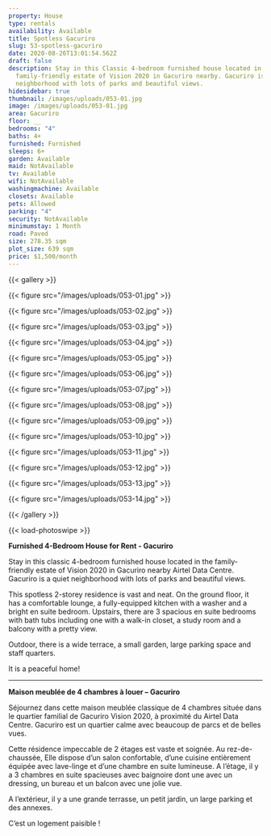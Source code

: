 ```yaml
---
property: House
type: rentals
availability: Available
title: Spotless Gacuriro
slug: 53-spotless-gacuriro
date: 2020-08-26T13:01:54.562Z
draft: false
description: Stay in this Classic 4-bedroom furnished house located in the
  family-friendly estate of Vision 2020 in Gacuriro nearby. Gacuriro is a quiet
  neighborhood with lots of parks and beautiful views.
hidesidebar: true
thumbnail: /images/uploads/053-01.jpg
image: /images/uploads/053-01.jpg
area: Gacuriro
floor: __
bedrooms: "4"
baths: 4+
furnished: Furnished
sleeps: 6+
garden: Available
maid: NotAvailable
tv: Available
wifi: NotAvailable
washingmachine: Available
closets: Available
pets: Allowed
parking: "4"
security: NotAvailable
minimumstay: 1 Month
road: Paved
size: 278.35 sqm
plot_size: 639 sqm
price: $1,500/month
---
```

{{< gallery >}}

{{< figure src="/images/uploads/053-01.jpg" >}}

{{< figure src="/images/uploads/053-02.jpg" >}}

{{< figure src="/images/uploads/053-03.jpg" >}}

{{< figure src="/images/uploads/053-04.jpg" >}}

{{< figure src="/images/uploads/053-05.jpg" >}}

{{< figure src="/images/uploads/053-06.jpg" >}}

{{< figure src="/images/uploads/053-07.jpg" >}}

{{< figure src="/images/uploads/053-08.jpg" >}}

{{< figure src="/images/uploads/053-09.jpg" >}}

{{< figure src="/images/uploads/053-10.jpg" >}}

{{< figure src="/images/uploads/053-11.jpg" >}}

{{< figure src="/images/uploads/053-12.jpg" >}}

{{< figure src="/images/uploads/053-13.jpg" >}}

{{< figure src="/images/uploads/053-14.jpg" >}}

{{< /gallery >}}

{{< load-photoswipe >}}



**Furnished 4-Bedroom House for Rent - Gacuriro**

Stay in this classic 4-bedroom furnished house located in the family-friendly estate of Vision 2020 in Gacuriro nearby Airtel Data Centre. Gacuriro is a quiet neighborhood with lots of parks and beautiful views.

This spotless 2-storey residence is vast and neat. On the ground floor, it has a comfortable lounge, a fully-equipped kitchen with a washer and a bright en suite bedroom. Upstairs, there are 3 spacious en suite bedrooms with bath tubs including one with a walk-in closet, a study room and a balcony with a pretty view.

Outdoor, there is a wide terrace, a small garden, large parking space and staff quarters.

It is a peaceful home!

---

**Maison meublée de 4 chambres à louer – Gacuriro**

Séjournez dans cette maison meublée classique de 4 chambres située dans le quartier familial de Gacuriro Vision 2020, à proximité du Airtel Data Centre. Gacuriro est un quartier calme avec beaucoup de parcs et de belles vues.

Cette résidence impeccable de 2 étages est vaste et soignée. Au rez-de-chaussée, Elle dispose d’un salon confortable, d’une cuisine entièrement équipée avec lave-linge et d’une chambre en suite lumineuse. A l’étage, il y a 3 chambres en suite spacieuses avec baignoire dont une avec un dressing, un bureau et un balcon avec une jolie vue.

A l’extérieur, il y a une grande terrasse, un petit jardin, un large parking et des annexes.

C’est un logement paisible !